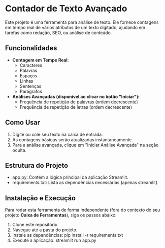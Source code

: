 # **Contador de Texto Avançado**

Este projeto é uma ferramenta para análise de texto. Ele fornece contagens em tempo real de vários atributos de um texto digitado, ajudando em tarefas como redação, SEO, ou análise de conteúdo.

## **Funcionalidades**

* **Contagem em Tempo Real:**  
  * Caracteres  
  * Palavras  
  * Espaços  
  * Linhas  
  * Sentenças  
  * Parágrafos  
* **Análises Avançadas (disponível ao clicar no botão "Iniciar"):**  
  * Frequência de repetição de palavras (ordem decrescente)
  * Frequência de repetição de letras (ordem decrescente)

## **Como Usar**

1. Digite ou cole seu texto na caixa de entrada.  
2. As contagens básicas serão atualizadas instantaneamente.  
3. Para a análise avançada, clique em "Iniciar Análise Avançada" na seção oculta.

## **Estrutura do Projeto**

* app.py: Contém a lógica principal da aplicação Streamlit.  
* requirements.txt: Lista as dependências necessárias (apenas streamlit).

## **Instalação e Execução**

Para rodar esta ferramenta de forma independente (fora do contexto do seu projeto **Caixa de Ferramentas**), siga os passos abaixo:

1. Clone este repositório.  
2. Navegue até a pasta do projeto.  
3. Instale as dependências: pip install \-r requirements.txt  
4. Execute a aplicação: streamlit run app.py